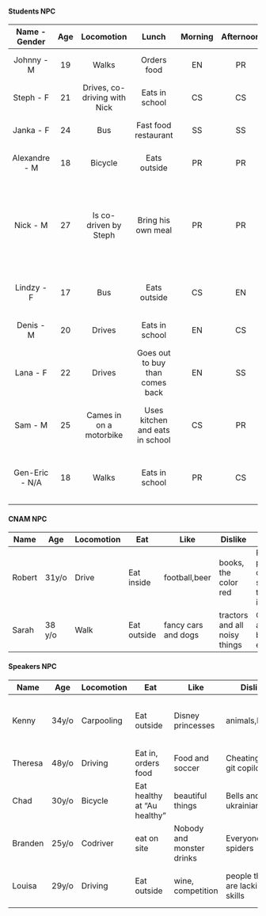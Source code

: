 
#### Students NPC
| Name - Gender   | Age | Locomotion                    | Lunch                             | Morning   | Afternoon | Likes                         | Dislikes                          | Details                               |
|:---------------:|:---:|:-----------------------------:|:---------------------------------:|:---------:|:---------:|:-----------------------------:|:---------------------------------:|:-------------------------------------:|
| Johnny - M      | 19  | Walks                         | Orders food                       | EN        | PR        | Rabbits, to play with drones  | Smoking people, loud noise        | Easily distracted                     |
| Steph - F       | 21  | Drives, co-driving with Nick  | Eats in school                    | CS        | CS        | Boys Band, mushrooms          | Heated food                       | Has a small bladder, smokes           |
| Janka - F       | 24  | Bus                           | Fast food restaurant              | SS        | SS        | Paralympics, Neon wheelchairs | Staircases,insects                | Wheelchair, ventolin                  |
| Alexandre - M   | 18  | Bicycle                       | Eats outside                      | PR        | PR        | Italian food                  | Famous clothe brands, Crayfishes  | Always late                           |
| Nick - M        | 27  | Is co-driven by Steph         | Bring his own meal                | PR        | PR        | Old tech, steam engines       | Smartphones, social medias        | Has a really old phone, wants to work in green energy, Eats a lot and very slowly |
| Lindzy - F      | 17  | Bus                           | Eats outside                      | CS        | EN        | Music and arts                | Sports and small places           | Always wears headphone and is late    |
| Denis - M       | 20  | Drives                        | Eats in school                    | EN        | CS        | Video games and anime         | Hard work and noobs               | Speaks way too much                   |
| Lana - F        | 22  | Drives                        | Goes out to buy than comes back   | EN        | SS        | Nature, tofu                  | Meat, fast food                   | Vegan, ric                            |
| Sam - M         | 25  | Cames in on a motorbike       | Uses kitchen and eats in school   | CS        | PR        | POH-TAH-TOES, unique jewelry  | Being hungry, bad hygiene         | Loves to eat, he is very short, likes to adventure    |
| Gen-Eric - N/A  | 18  | Walks                         | Eats in school                    | PR        | CS        | Normal things                 | Strange things                    | Gen-Erics are normal students. Not aliens. Don't ask  |

#### CNAM NPC
|**Name** |**Age**  |**Locomotion** |**Eat**    |**Like**           |**Dislike**                  |**Details**                                      |
|---      |---      |---            |---        |---                |---                          |---                                              |
|Robert   |31y/o    |Drive          |Eat inside |football,beer      |books, the color red         |Forget his pass often, ask students to let him in|
|Sarah    |38 y/o   |Walk           |Eat outside|fancy cars and dogs|tractors and all noisy things|Confident, arrives before everyone

#### Speakers NPC

|**Name** |**Age**  |**Locomotion** |**Eat**    |**Like**|**Dislike**   |**Details**  |**Job**|
|---      |---      |---            |---        |---     |---           |---          |---    |
|Kenny    |34y/o    |Carpooling     |Eat outside|Disney princesses|animals,Russia|Is a bit hard to understand, needs a screen to display courses|Importance of life
|Theresa  |48y/o    |Driving        |Eat in, orders food|Food and soccer|Cheating and git copilot|  Is overweight|C#/github
|Chad     |30y/o    |Bicycle        |Eat healthy at “Au healthy”|beautiful things| Bells and ukrainian|Self overconfidence, chad behavior|Self Confidence
|Branden  |25y/o    |Codriver       |eat on site|Nobody and monster drinks|Everyone, spiders|Long hair, big black coat, glasses|GO
|Louisa   |29y/o    |Driving        |Eat outside |wine, competition|people that are lacking skills|Crazy hair, checked shirt and always broken glasses|Problem solving
